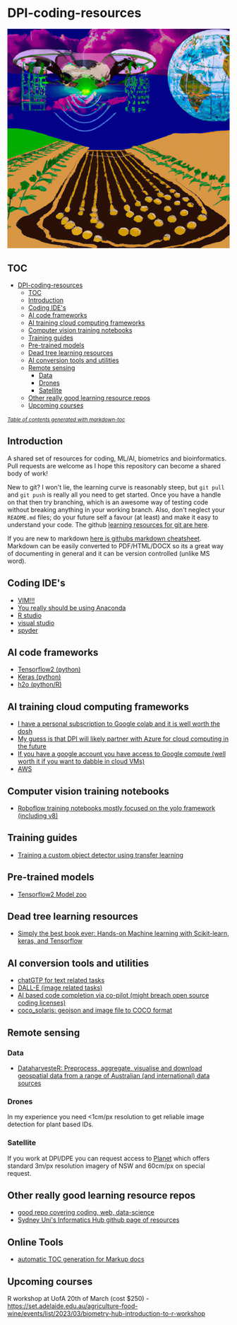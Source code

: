 # DPI-coding-resources

![tmp logo](digital.png)

## TOC  

- [DPI-coding-resources](#dpi-coding-resources)
  * [TOC](#toc)
  * [Introduction](#introduction)
  * [Coding IDE's](#coding-ide-s)
  * [AI code frameworks](#ai-code-frameworks)
  * [AI training cloud computing frameworks](#ai-training-cloud-computing-frameworks)
  * [Computer vision training notebooks](#computer-vision-training-notebooks)
  * [Training guides](#training-guides)
  * [Pre-trained models](#pre-trained-models)
  * [Dead tree learning resources](#dead-tree-learning-resources)
  * [AI conversion tools and utilities](#ai-conversion-tools-and-utilities)
  * [Remote sensing](#remote-sensing)
    + [Data](#data)
    + [Drones](#drones)
    + [Satellite](#satellite)
  * [Other really good learning resource repos](#other-really-good-learning-resource-repos)
  * [Upcoming courses](#upcoming-courses)

<small><i><a href='http://ecotrust-canada.github.io/markdown-toc/'>Table of contents generated with markdown-toc</a></i></small>


## Introduction  
A shared set of resources for coding, ML/AI, biometrics and bioinformatics. Pull requests are welcome as I hope this repository can become a shared body of work!   

New to git? I won't lie, the learning curve is reasonably steep, but `git pull` and `git push` is really all you need to get started. Once you have a handle on that then try branching, which is an awesome way of testing code without breaking anything in your working branch. Also, don't neglect your `README.md` files; do your future self a favour (at least) and make it easy to understand your code. The github [learning resources for git are here](https://github.com/git-guides).  

If you are new to markdown [here is githubs markdown cheatsheet](https://github.com/adam-p/markdown-here/wiki/Markdown-Cheatsheet). Markdown can be easily converted to PDF/HTML/DOCX so its a great way of documenting in general and it can be version controlled (unlike MS word).     


## Coding IDE's    
- [VIM!!!](https://www.vim.org/)
- [You really should be using Anaconda](https://www.anaconda.com/products/distribution)
- [R studio](https://en.wikipedia.org/wiki/RStudio)
- [visual studio](https://code.visualstudio.com/)
- [spyder](https://www.spyder-ide.org/)

## AI code frameworks  
- [Tensorflow2 (python)](https://www.tensorflow.org/tutorials/quickstart/beginner)
- [Keras (python)](https://keras.io/)
- [h2o (python/R)](https://h2o.ai/)

## AI training cloud computing frameworks  
- [I have a personal subscription to Google colab and it is well worth the dosh](https://colab.research.google.com/)
- [My guess is that DPI will likely partner with Azure for cloud computing in the future](https://azure.microsoft.com/en-au)
- [If you have a google account you have access to Google compute (well worth it if you want to dabble in cloud VMs)](https://cloud.google.com/compute)
- [AWS](https://aws.amazon.com/free/?trk=f181118c-0869-454a-84d2-63d0cf7146e3&sc_channel=ps&s_kwcid=AL!4422!3!638125895456!e!!g!!aws&ef_id=Cj0KCQiA8aOeBhCWARIsANRFrQHlHuQEGtcbEhbitpeLgPixLBLXlilRFYkeC998yq7ExTsAC1jT-U8aAp0pEALw_wcB:G:s&s_kwcid=AL!4422!3!638125895456!e!!g!!aws&all-free-tier.sort-by=item.additionalFields.SortRank&all-free-tier.sort-order=asc&awsf.Free%20Tier%20Types=*all&awsf.Free%20Tier%20Categories=*all)

## Computer vision training notebooks  
- [Roboflow training notebooks mostly focused on the yolo framework (including v8)](https://github.com/roboflow/notebooks)

## Training guides  
- [Training a custom object detector using transfer learning](https://tensorflow-object-detection-api-tutorial.readthedocs.io/en/latest/training.html)

## Pre-trained models  
- [Tensorflow2 Model zoo](https://github.com/tensorflow/models/blob/master/research/object_detection/g3doc/tf2_detection_zoo.md)

## Dead tree learning resources  
- [Simply the best book ever: Hands-on Machine learning with Scikit-learn, keras, and Tensorflow](https://www.amazon.com.au/Hands-Machine-Learning-Scikit-Learn-TensorFlow/dp/1492032646/ref=asc_df_1492032646/?tag=googleshopdsk-22&linkCode=df0&hvadid=341743255824&hvpos=&hvnetw=g&hvrand=6660020724196997058&hvpone=&hvptwo=&hvqmt=&hvdev=c&hvdvcmdl=&hvlocint=&hvlocphy=1000286&hvtargid=pla-523968811896&psc=1)

## AI conversion tools and utilities  
- [chatGTP for text related tasks](https://openai.com/blog/chatgpt/)
- [DALL-E (image related tasks)](https://openai.com/blog/dall-e/)
- [AI based code completion via co-pilot (might breach open source coding licenses)](https://github.com/features/copilot)
- [coco_solaris: geojson and image file to COCO format](https://github.com/Sydney-Informatics-Hub/coco_solaris)

## Remote sensing   

### Data  
- [DataharvesteR: Preprocess, aggregate, visualise and download geospatial data from a range of Australian (and international) data sources](https://github.com/Sydney-Informatics-Hub/dataharvester)
### Drones  
In my experience you need <1cm/px resolution to get reliable image detection for plant based IDs.  

### Satellite   
If you work at DPI/DPE you can request access to [Planet](https://www.planet.com/) which offers standard 3m/px resolution imagery of NSW and 60cm/px on special request.  

## Other really good learning resource repos
- [good repo covering coding, web, data-science](https://github.com/lauragift21/awesome-learning-resources)
- [Sydney Uni's Informatics Hub github page of resources](https://github.com/Sydney-Informatics-Hub)

## Online Tools
- [automatic TOC generation for Markup docs](https://ecotrust-canada.github.io/markdown-toc/)

## Upcoming courses
R workshop at UofA 20th of March (cost $250) - https://set.adelaide.edu.au/agriculture-food-wine/events/list/2023/03/biometry-hub-introduction-to-r-workshop
